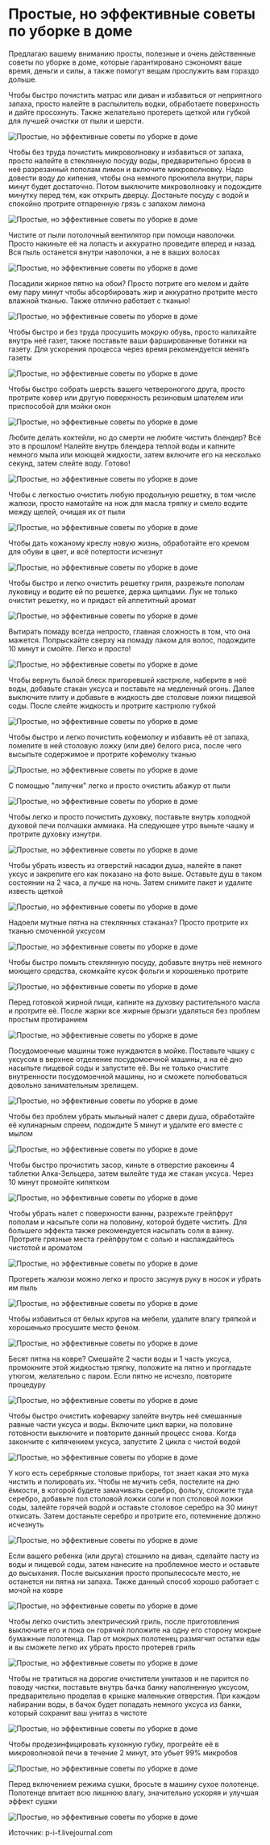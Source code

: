 # Простые, но эффективные советы по уборке в доме
Предлагаю вашему вниманию просты, полезные и очень действенные советы по уборке в доме, которые гарантировано сэкономят ваше время, деньги и силы, а также помогут вещам прослужить вам гораздо дольше.

Чтобы быстро почистить матрас или диван и избавиться от неприятного запаха, просто налейте в распылитель водки, обработаете поверхность и дайте просохнуть. Также желательно протереть щеткой или губкой для лучшей очистки от пыли и шерсти.

![Простые, но эффективные советы по уборке в доме](/images/Houseworks/Clearing/soveti_po_uborke-01.jpg 'Простые, но эффективные советы по уборке в доме')

Чтобы без труда почистить микроволновку и избавиться от запаха, просто налейте в стеклянную посуду воды, предварительно бросив в неё разрезанный пополам лимон и включите микроволновку. Надо довести воду до кипения, чтобы она немного прокипела внутри, пары минут будет достаточно. Потом выключите микроволновку и подождите минутку перед тем, как открыть дверцу. Достаньте посуду с водой и спокойно протрите отпаренную грязь с запахом лимона

![Простые, но эффективные советы по уборке в доме](/images/Houseworks/Clearing/soveti_po_uborke-02.jpg 'Простые, но эффективные советы по уборке в доме')

Чистите от пыли потолочный вентилятор при помощи наволочки. Просто накиньте её на лопасть и аккуратно проведите вперед и назад. Вся пыль останется внутри наволочки, а не в ваших волосах

![Простые, но эффективные советы по уборке в доме](/images/Houseworks/Clearing/soveti_po_uborke-03.jpg 'Простые, но эффективные советы по уборке в доме')

Посадили жирное пятно на обои? Просто потрите его мелом и дайте ему пару минут чтобы абсорбировать жир и аккуратно протрите место влажной тканью. Также отлично работает с тканью!

![Простые, но эффективные советы по уборке в доме](/images/Houseworks/Clearing/soveti_po_uborke-04.jpg 'Простые, но эффективные советы по уборке в доме')

Чтобы быстро и без труда просушить мокрую обувь, просто напихайте внутрь неё газет, также поставьте ваши фаршированные ботинки на газету. Для ускорения процесса через время рекомендуется менять газеты

![Простые, но эффективные советы по уборке в доме](/images/Houseworks/Clearing/soveti_po_uborke-05.jpg 'Простые, но эффективные советы по уборке в доме')

Чтобы быстро собрать шерсть вашего четвероногого друга, просто протрите ковер или другую поверхность резиновым шпателем или приспособой для мойки окон

![Простые, но эффективные советы по уборке в доме](/images/Houseworks/Clearing/soveti_po_uborke-06.jpg 'Простые, но эффективные советы по уборке в доме')

Любите делать коктейли, но до смерти не любите чистить блендер? Всё это в прошлом! Налейте внутрь блендера теплой воды и капните немного мыла или моющей жидкости, затем включите его на несколько секунд, затем слейте воду. Готово!

![Простые, но эффективные советы по уборке в доме](/images/Houseworks/Clearing/soveti_po_uborke-07.jpg 'Простые, но эффективные советы по уборке в доме')

Чтобы с легкостью очистить любую продольную решетку, в том числе жалюзи, просто намотайте на нож для масла тряпку и смело водите между щелей, очищая их от пыли

![Простые, но эффективные советы по уборке в доме](/images/Houseworks/Clearing/soveti_po_uborke-08.jpg 'Простые, но эффективные советы по уборке в доме')

Чтобы дать кожаному креслу новую жизнь, обработайте его кремом для обуви в цвет, и всё потертости исчезнут

![Простые, но эффективные советы по уборке в доме](/images/Houseworks/Clearing/soveti_po_uborke-09.jpg 'Простые, но эффективные советы по уборке в доме')

Чтобы быстро и легко очистить решетку гриля, разрежьте пополам луковицу и водите ей по решетке, держа щипцами. Лук не только очистит решетку, но и придаст ей аппетитный аромат

![Простые, но эффективные советы по уборке в доме](/images/Houseworks/Clearing/soveti_po_uborke-10.jpg 'Простые, но эффективные советы по уборке в доме')

Вытирать помаду всегда непросто, главная сложность в том, что она мажется. Попрыскайте сверху на помаду лаком для волос, подождите 10 минут и смойте. Легко и просто!

![Простые, но эффективные советы по уборке в доме](/images/Houseworks/Clearing/soveti_po_uborke-11.jpg 'Простые, но эффективные советы по уборке в доме')

Чтобы вернуть былой блеск пригоревшей кастрюле, наберите в неё воды, добавьте стакан уксуса и поставьте на медленный огонь. Далее выключите плиту и добавьте в жидкость две столовые ложки пищевой соды. После слейте жидкость и протрите кастрюлю губкой

![Простые, но эффективные советы по уборке в доме](/images/Houseworks/Clearing/soveti_po_uborke-12.jpg 'Простые, но эффективные советы по уборке в доме')

Чтобы быстро и легко почистить кофемолку и избавить её от запаха, помелите в ней столовую ложку (или две) белого риса, после чего высыпьте содержимое и протрите кофемолку тканью

![Простые, но эффективные советы по уборке в доме](/images/Houseworks/Clearing/soveti_po_uborke-13.jpg 'Простые, но эффективные советы по уборке в доме')

С помощью "липучки" легко и просто очистить абажур от пыли

![Простые, но эффективные советы по уборке в доме](/images/Houseworks/Clearing/soveti_po_uborke-14.jpg 'Простые, но эффективные советы по уборке в доме')

Чтобы легко и просто почистить духовку, поставьте внутрь холодной духовой печи полчашки аммиака. На следующее утро выньте чашку и протрите духовку изнутри.

![Простые, но эффективные советы по уборке в доме](/images/Houseworks/Clearing/soveti_po_uborke-15.jpg 'Простые, но эффективные советы по уборке в доме')

Чтобы убрать известь из отверстий насадки душа, налейте в пакет уксус и закрепите его как показано на фото выше. Оставьте душ в таком состоянии на 2 часа, а лучше на ночь. Затем снимите пакет и удалите известь щеткой

![Простые, но эффективные советы по уборке в доме](/images/Houseworks/Clearing/soveti_po_uborke-16.jpg 'Простые, но эффективные советы по уборке в доме')

Надоели мутные пятна на стеклянных стаканах? Просто протрите их тканью смоченной уксусом

![Простые, но эффективные советы по уборке в доме](/images/Houseworks/Clearing/soveti_po_uborke-17.jpg 'Простые, но эффективные советы по уборке в доме')

Чтобы быстро помыть стеклянную посуду, добавьте внутрь неё немного моющего средства, скомкайте кусок фольги и хорошенько протрите

![Простые, но эффективные советы по уборке в доме](/images/Houseworks/Clearing/soveti_po_uborke-18.jpg 'Простые, но эффективные советы по уборке в доме')

Перед готовкой жирной пищи, капните на духовку растительного масла и протрите её. После жарки все жирные брызги удаляться без проблем простым протиранием

![Простые, но эффективные советы по уборке в доме](/images/Houseworks/Clearing/soveti_po_uborke-19.jpg 'Простые, но эффективные советы по уборке в доме')

Посудомоечные машины тоже нуждаются в мойке. Поставьте чашку с уксусом в верхнее отделение посудомоечной машины, а на её дно насыпьте пищевой соды и запустите её. Вы не только очистите внутренности посудомоечной машины, но и сможете полюбоваться довольно занимательным зрелищем.

![Простые, но эффективные советы по уборке в доме](/images/Houseworks/Clearing/soveti_po_uborke-20.jpg 'Простые, но эффективные советы по уборке в доме')

Чтобы без проблем убрать мыльный налет с двери душа, обработайте её кулинарным спреем, подождите 5 минут и удалите его вместе с мылом

![Простые, но эффективные советы по уборке в доме](/images/Houseworks/Clearing/soveti_po_uborke-21.jpg 'Простые, но эффективные советы по уборке в доме')

Чтобы быстро прочистить засор, киньте в отверстие раковины 4 таблетки Алка-Зельцера, затем вылейте туда же стакан уксуса. Через 10 минут промойте кипятком

![Простые, но эффективные советы по уборке в доме](/images/Houseworks/Clearing/soveti_po_uborke-22.jpg 'Простые, но эффективные советы по уборке в доме')

Чтобы убрать налет с поверхности ванны, разрежьте грейпфрут пополам и насыпьте соли на половину, которой будете чистить. Для большего эффекта также рекомендуется насыпать соли в ванну. Протрите грязные места грейпфрутом с солью и наслаждайтесь чистотой и ароматом

![Простые, но эффективные советы по уборке в доме](/images/Houseworks/Clearing/soveti_po_uborke-23.jpg 'Простые, но эффективные советы по уборке в доме')

Протереть жалюзи можно легко и просто засунув руку в носок и убрать им пыль

![Простые, но эффективные советы по уборке в доме](/images/Houseworks/Clearing/soveti_po_uborke-24.jpg 'Простые, но эффективные советы по уборке в доме')

Чтобы избавиться от белых кругов на мебели, удалите влагу тряпкой и хорошенько просушите место феном.

![Простые, но эффективные советы по уборке в доме](/images/Houseworks/Clearing/soveti_po_uborke-25.jpg 'Простые, но эффективные советы по уборке в доме')

Бесят пятна на ковре? Смешайте 2 части воды и 1 часть уксуса, промокните этой жидкостью тряпку, положите на пятно и прогладьте утюгом, желательно с паром. Если пятно не исчезло, повторите процедуру

![Простые, но эффективные советы по уборке в доме](/images/Houseworks/Clearing/soveti_po_uborke-26.jpg 'Простые, но эффективные советы по уборке в доме')

Чтобы быстро очистить кофеварку залейте внутрь неё смешанные равные части уксуса и воды. Включите цикл варки, на половине готовности выключите и повторите данный процесс снова. Когда закончите с кипячением уксуса, запустите 2 цикла с чистой водой

![Простые, но эффективные советы по уборке в доме](/images/Houseworks/Clearing/soveti_po_uborke-27.jpg 'Простые, но эффективные советы по уборке в доме')

У кого есть серебряные столовые приборы, тот знает какая это мука чистить и полировать их. Чтобы не мучить себя, постелите на дно ёмкости, в которой будете замачивать серебро, фольгу, сложите туда серебро, добавьте пол столовой ложки соли и пол столовой ложки соды, залейте горячей водой и оставьте столовое серебро на 30 минут откисать. Затем достаньте серебро и протрите его, потемнение должно исчезнуть

![Простые, но эффективные советы по уборке в доме](/images/Houseworks/Clearing/soveti_po_uborke-28.jpg 'Простые, но эффективные советы по уборке в доме')

Если вашего ребенка (или друга) стошнило на диван, сделайте пасту из воды и пищевой соды, затем нанесите на проблемное место и оставьте до высыхания. После высыхания просто пропылесосьте место, не останется ни пятна ни запаха. Также данный способ хорошо работает с мочой на ковре

![Простые, но эффективные советы по уборке в доме](/images/Houseworks/Clearing/soveti_po_uborke-29.jpg 'Простые, но эффективные советы по уборке в доме')

Чтобы легко очистить электрический гриль, после приготовления выключите его и пока он горячий положите на одну его сторону мокрые бумажные полотенца. Пар от мокрых полотенец размягчит остатки еды и вы сможете легко их убрать просто протерев гриль

![Простые, но эффективные советы по уборке в доме](/images/Houseworks/Clearing/soveti_po_uborke-30.jpg 'Простые, но эффективные советы по уборке в доме')

Чтобы не тратиться на дорогие очистители унитазов и не парится по поводу чистки, поставьте внутрь бачка банку наполненную уксусом, предварительно проделав в крышке маленькие отверстия. При каждом набирании воды, в бачок будет попадать немного уксуса из банки, который сохранит ваш унитаз в чистоте

![Простые, но эффективные советы по уборке в доме](/images/Houseworks/Clearing/soveti_po_uborke-31.jpg 'Простые, но эффективные советы по уборке в доме')

Чтобы продезинфицировать кухонную губку, прогрейте её в микроволновой печи в течение 2 минут, это убьет 99% микробов

![Простые, но эффективные советы по уборке в доме](/images/Houseworks/Clearing/soveti_po_uborke-32.jpg 'Простые, но эффективные советы по уборке в доме')

Перед включением режима сушки, бросьте в машину сухое полотенце. Полотенце впитает всю лишнюю влагу, значительно ускоряя и улучшая эффект сушки

![Простые, но эффективные советы по уборке в доме](/images/Houseworks/Clearing/soveti_po_uborke-33.jpg 'Простые, но эффективные советы по уборке в доме')

Источник: p-i-f.livejournal.com
